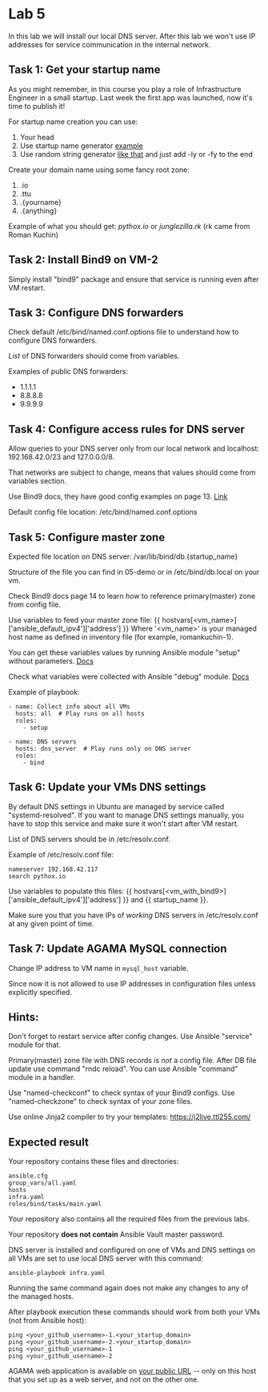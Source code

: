 # Lab 5

In this lab we will install our local DNS server. After this lab we won't use IP addresses for service communication in the internal network.

## Task 1: Get your startup name

As you might remember, in this course you play a role of Infrastructure Engineer in a small startup. Last week the first app was launched, now it's time to publish it!

For startup name creation you can use:
1. Your head
2. Use startup name generator [example](https://namelix.com/)
3. Use random string generator [like that](https://www.random.org/passwords) and just add -ly or -fy to the end

Create your domain name using some fancy root zone:
1. .io
2. .ttu
3. .{yourname}
4. .{anything}

Example of what you should get: *pythox.io* or *junglezilla.rk* (rk came from Roman Kuchin)

## Task 2: Install Bind9 on VM-2

Simply install "bind9" package and ensure that service is running even after VM restart.

## Task 3: Configure DNS forwarders

Check default /etc/bind/named.conf.options file to understand how to configure DNS forwarders.

*List* of DNS forwarders should come from variables.

Examples of public DNS forwarders:
 - 1.1.1.1
 - 8.8.8.8
 - 9.9.9.9

## Task 4: Configure access rules for DNS server

Allow queries to your DNS server only from our local network and localhost: 192.168.42.0/23 and 127.0.0.0/8.

That networks are subject to change, means that values should come from variables section.

Use Bind9 docs, they have good config examples on page 13. [Link](https://downloads.isc.org/isc/bind9/cur/9.16/doc/arm/Bv9ARM.pdf)

Default config file location: /etc/bind/named.conf.options

## Task 5: Configure master zone

Expected file location on DNS server: /var/lib/bind/db.{startup_name}

Structure of the file you can find in 05-demo or in /etc/bind/db.local on your vm.

Check Bind9 docs page 14 to learn how to reference primary(master) zone from config file.

Use variables to feed your master zone file:
    {{ hostvars[<vm_name>]['ansible_default_ipv4']['address'] }}
Where '<vm_name>' is your managed host name as defined in inventory file (for example, romankuchin-1).

You can get these variables values by running Ansible module "setup" without parameters. [Docs](https://docs.ansible.com/ansible/latest/collections/ansible/builtin/setup_module.html)

Check what variables were collected with Ansible "debug" module. [Docs](https://docs.ansible.com/ansible/latest/collections/ansible/builtin/debug_module.html)

Example of playbook:

	- name: Collect info about all VMs
	  hosts: all  # Play runs on all hosts
	  roles:
        - setup

	- name: DNS servers
	  hosts: dns_server  # Play runs only on DNS server
	  roles:
	    - bind

## Task 6: Update your VMs DNS settings

By default DNS settings in Ubuntu are managed by service called "systemd-resolved". If you want to manage DNS settings manually, you have to stop this service and make sure it won't start after VM restart.

List of DNS servers should be in /etc/resolv.conf.

Example of /etc/resolv.conf file:

    nameserver 192.168.42.117
    search pythox.io

Use variables to populate this files: {{ hostvars[<vm_with_bind9>]['ansible_default_ipv4']['address'] }} and {{ startup_name }}.

Make sure you that you have IPs of *working* DNS servers in /etc/resolv.conf at any given point of time.

## Task 7: Update AGAMA MySQL connection

Change IP address to VM name in `mysql_host` variable.

Since now it is not allowed to use IP addresses in configuration files unless explicitly specified.

## Hints:

Don't forget to restart service after config changes. Use Ansible "service" module for that.

Primary(master) zone file with DNS records is *not* a config file. After DB file update use command "rndc reload". You can use Ansible "command" module in a handler.

Use "named-checkconf" to check syntax of your Bind9 configs. Use "named-checkzone" to check syntax of your zone files.

Use online Jinja2 compiler to try your templates: https://j2live.ttl255.com/

## Expected result

Your repository contains these files and directories:

	ansible.cfg
	group_vars/all.yaml
	hosts
	infra.yaml
	roles/bind/tasks/main.yaml

Your repository also contains all the required files from the previous labs.

Your repository **does not contain** Ansible Vault master password.

DNS server is installed and configured on one of VMs and DNS settings on all VMs are set to use local DNS server with this command:

	ansible-playbook infra.yaml

Running the same command again does not make any changes to any of the managed hosts.

After playbook execution these commands should work from both your VMs (not from Ansible host):

    ping <your_github_username>-1.<your_startup_domain>
    ping <your_github_username>-2.<your_startup_domain>
    ping <your_github_username>-1
    ping <your_github_username>-2

AGAMA web application is available on
[your public URL](http://193.40.156.67/students.html) -- only on this host that you set up as a web
server, and not on the other one.
